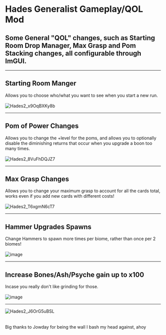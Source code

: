 # Hades Generalist Gameplay/QOL Mod
## Some General "QOL" changes, such as Starting Room Drop Manager, Max Grasp and Pom Stacking changes, all configurable through ImGUI.<br>

---

## Starting Room Manger
Allows you to choose who/what you want to see when you start a new run. <br><br>
![Hades2_x9OqBXKy8b](https://github.com/user-attachments/assets/de8622cd-1362-459b-ae6b-3a22ed43849e) <br>

---

## Pom of Power Changes
Allows you to change the +level for the poms, and allows you to optionally disable the diminishing returns that occur when you upgrade a boon too many times. <br><br>
![Hades2_8VuFhDQJZ7](https://github.com/user-attachments/assets/93d06850-0156-471e-8b2f-d433aac07ae3) <br>

---

## Max Grasp Changes
Allows you to change your maximum grasp to account for all the cards total, works even if you add new cards with different costs! <br><br>
![Hades2_T6xgmN6cT7](https://github.com/user-attachments/assets/19c36b12-a95b-43e9-bb57-047eae6d3960) <br>

---

## Hammer Upgrades Spawns
Change Hammers to spawn more times per biome, rather than once per 2 biomes! <br><br>
![image](https://github.com/user-attachments/assets/065c5eb1-c9d1-48f0-85c6-600a046a602f) <br>

---

## Increase Bones/Ash/Psyche gain up to x100
Incase you really don't like grinding for those. <br><br>
![image](https://github.com/user-attachments/assets/3407814b-b64f-41df-8bc9-fb7384ee604b)

---

![Hades2_J6OrG5uBSL](https://github.com/user-attachments/assets/9df44567-d1ee-4579-b89e-b158eaddb589)
<br><br><br>
Big thanks to Jowday for being the wall I bash my head against, ahoy
